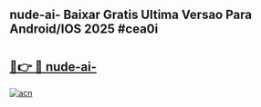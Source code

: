 ## nude-ai- Baixar Gratis Ultima Versao Para Android/IOS 2025 #cea0i

# <h2><a href="https://ainizakaria.my?title=nude-ai-&ref=20M">🔗👉 🔴 nude-ai-</a></h2>

[![acn](https://github.com/user-attachments/assets/0f9c940e-d8b0-45ae-aac7-cd30a18b3e1c)](https://ainizakaria.my?title=nude-ai-&ref=20M)

